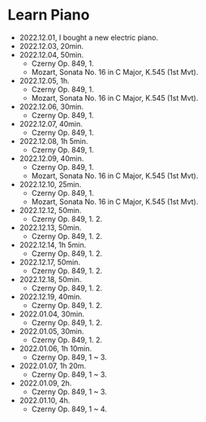 Learn Piano
===========

- 2022.12.01, I bought a new electric piano.
- 2022.12.03, 20min.
- 2022.12.04, 50min.
    - Czerny Op. 849, 1.
    - Mozart, Sonata No. 16 in C Major, K.545 (1st Mvt).
- 2022.12.05, 1h.
    - Czerny Op. 849, 1.
    - Mozart, Sonata No. 16 in C Major, K.545 (1st Mvt).
- 2022.12.06, 30min.
    - Czerny Op. 849, 1.
- 2022.12.07, 40min.
    - Czerny Op. 849, 1.
- 2022.12.08, 1h 5min.
    - Czerny Op. 849, 1.
- 2022.12.09, 40min.
    - Czerny Op. 849, 1.
    - Mozart, Sonata No. 16 in C Major, K.545 (1st Mvt).
- 2022.12.10, 25min.
    - Czerny Op. 849, 1.
    - Mozart, Sonata No. 16 in C Major, K.545 (1st Mvt).
- 2022.12.12, 50min.
    - Czerny Op. 849, 1. 2.
- 2022.12.13, 50min.
    - Czerny Op. 849, 1. 2.
- 2022.12.14, 1h 5min.
    - Czerny Op. 849, 1. 2.
- 2022.12.17, 50min.
    - Czerny Op. 849, 1. 2.
- 2022.12.18, 50min.
    - Czerny Op. 849, 1. 2.
- 2022.12.19, 40min.
    - Czerny Op. 849, 1. 2.
- 2022.01.04, 30min.
    - Czerny Op. 849, 1. 2.
- 2022.01.05, 30min.
    - Czerny Op. 849, 1. 2.
- 2022.01.06, 1h 10min.
    - Czerny Op. 849, 1 ~ 3.
- 2022.01.07, 1h 20m.
    - Czerny Op. 849, 1 ~ 3.
- 2022.01.09, 2h.
    - Czerny Op. 849, 1 ~ 3.
- 2022.01.10, 4h.
    - Czerny Op. 849, 1 ~ 4.
